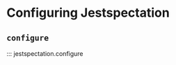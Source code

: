 # Configuring Jestspectation

## `configure`

::: jestspectation.configure

<!-- TODO: Document all options -->
